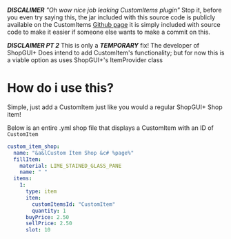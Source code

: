 ***DISCALIMER*** *"Oh wow nice job leaking CustomItems plugin"* Stop it, before you even try saying this, the jar included with this source code is publicly available on the CustomItems [Github page](https://github.com/jojodmo/CustomItems/blob/master/API/CustomItemsAPI_PLACEHOLDER.jar) it is simply included with source code to make it easier if someone else wants to make a commit on this.

***DISCLAIMER PT 2*** This is only a ***TEMPORARY*** fix! The developer of ShopGUI+ Does intend to add CustomItem's functionality; but for now this is a viable option as 
uses ShopGUI+'s ItemProvider class


# How do i use this?

Simple, just add a CustomItem just like you would a regular ShopGUI+ Shop item!

Below is an entire .yml shop file that displays a CustomItem with an ID of `CustomItem`

```yml
custom_item_shop:
  name: "&a&lCustom Item Shop &c# %page%"
  fillItem:
    material: LIME_STAINED_GLASS_PANE
    name: " "
  items:
    1:
      type: item
      item:
        customItemsId: "CustomItem"
        quantity: 1
      buyPrice: 2.50
      sellPrice: 2.50
      slot: 10
```
